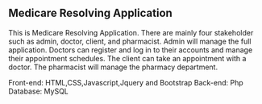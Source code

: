 ## Medicare Resolving Application

This is Medicare Resolving Application. There are mainly four stakeholder such as admin, doctor, client, and pharmacist. Admin will manage the full application. Doctors can register and log in to their accounts and manage their appointment schedules. 
The client can take an appointment with a doctor. The pharmacist will manage the pharmacy department.


Front-end: HTML,CSS,Javascript,Jquery and Bootstrap
Back-end: Php
Database: MySQL
